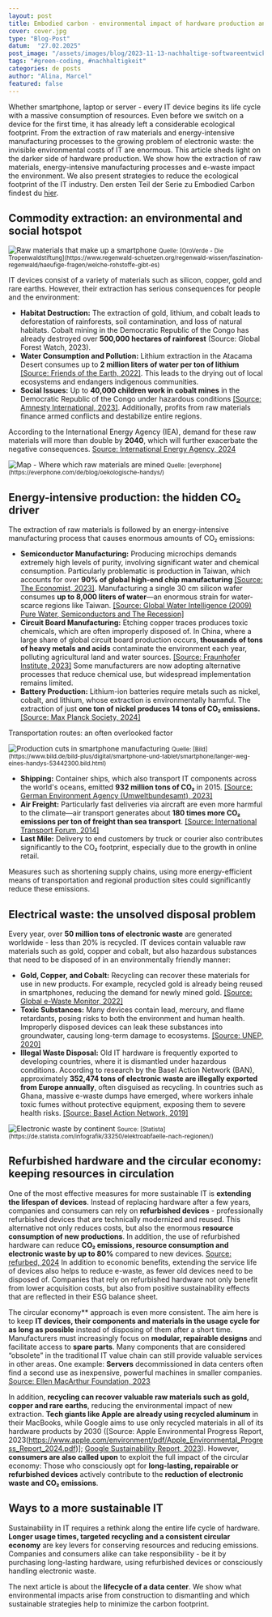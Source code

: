 ```yaml
---
layout: post
title: Embodied carbon - environmental impact of hardware production and disposal
cover: cover.jpg
type: "Blog-Post"
datum:  "27.02.2025"
post_image: "/assets/images/blog/2023-11-13-nachhaltige-softwareentwicklung.jpg"
tags: "#green-coding, #nachhaltigkeit"
categories: de posts
author: "Alina, Marcel"
featured: false
---
```


Whether smartphone, laptop or server - every IT device begins its life cycle with a massive consumption of resources. Even before we switch on a device for the first time, it has already left a considerable ecological footprint. From the extraction of raw materials and energy-intensive manufacturing processes to the growing problem of electronic waste: the invisible environmental costs of IT are enormous. This article sheds light on the darker side of hardware production. We show how the extraction of raw materials, energy-intensive manufacturing processes and e-waste impact the environment. We also present strategies to reduce the ecological footprint of the IT industry. Den ersten Teil der Serie zu Embodied Carbon findest du [hier](https://mehrwert.tech/embodied-carbon-1).

## **Commodity extraction: an environmental and social hotspot**

<img class="img-fluid w-100" src="/assets/images/blog/smartphone_resources.jpg" alt="Raw materials that make up a smartphone">
<small>Quelle: [OroVerde - Die Tropenwaldstiftung](https://www.regenwald-schuetzen.org/regenwald-wissen/faszination-regenwald/haeufige-fragen/welche-rohstoffe-gibt-es)</small>

IT devices consist of a variety of materials such as silicon, copper, gold and rare earths. However, their extraction has serious consequences for people and the environment:

<ul>
<li><b>Habitat Destruction:</b> The extraction of gold, lithium, and cobalt leads to deforestation of rainforests, soil contamination, and loss of natural habitats. Cobalt mining in the Democratic Republic of the Congo has already destroyed over <b>500,000 hectares of rainforest</b> (Source: Global Forest Watch, 2023).</li>
<li><b>Water Consumption and Pollution:</b> Lithium extraction in the Atacama Desert consumes up to <b>2 million liters of water per ton of lithium</b> <a href="https://www.fr.de/wirtschaft/konflikte-wasser-10968084.html">[Source: Friends of the Earth, 2022]</a>. This leads to the drying out of local ecosystems and endangers indigenous communities.</li>
<li><b>Social Issues:</b> Up to <b>40,000 children work in cobalt mines</b> in the Democratic Republic of the Congo under hazardous conditions <a href="https://www.amnesty.de/informieren/aktuell/demokratische-republik-kongo-grosskonzerne-tun-zu-wenig-gegen-kinderarbeit">[Source: Amnesty International, 2023]</a>. Additionally, profits from raw materials finance armed conflicts and destabilize entire regions.</li>
</ul>

According to the International Energy Agency (IEA), demand for these raw materials will more than double by **2040**, which will further exacerbate the negative consequences. [Source: International Energy Agency, 2024](https://www.iea.org/news/sharp-declines-in-critical-mineral-prices-mask-risks-of-future-supply-strains-as-energy-transitions-advance)

<img class="img-fluid w-100" src="/assets/images/blog/Smartphone_resources_map.jpg" alt="Map - Where which raw materials are mined">
<small>Quelle: [everphone](https://everphone.com/de/blog/oekologische-handys/)</small>

## **Energy-intensive production: the hidden CO₂ driver**

The extraction of raw materials is followed by an energy-intensive manufacturing process that causes enormous amounts of CO₂ emissions:


<ul>
<li><b>Semiconductor Manufacturing:</b> Producing microchips demands extremely high levels of purity, involving significant water and chemical consumption. Particularly problematic is production in Taiwan, which accounts for over <b>90% of global high-end chip manufacturing</b> <a href="https://www.economist.com/special-report/2023/03/06/taiwans-dominance-of-the-chip-industry-makes-it-more-important">[Source: The Economist, 2023]</a>. Manufacturing a single 30 cm silicon wafer consumes <b>up to 8,000 liters of water</b>—an enormous strain for water-scarce regions like Taiwan. <a href="https://www.globalwaterintel.com">[Source: Global Water Intelligence (2009) Pure Water, Semiconductors and The Recession]</a></li>
<li><b>Circuit Board Manufacturing:</b> Etching copper traces produces toxic chemicals, which are often improperly disposed of. In China, where a large share of global circuit board production occurs, <b>thousands of tons of heavy metals and acids</b> contaminate the environment each year, polluting agricultural land and water sources. <a href="https://www.fraunhofer-zukunftsfabrik.de/?p=4256">[Source: Fraunhofer Institute, 2023]</a> Some manufacturers are now adopting alternative processes that reduce chemical use, but widespread implementation remains limited.</li>
<li><b>Battery Production:</b> Lithium-ion batteries require metals such as nickel, cobalt, and lithium, whose extraction is environmentally harmful. The extraction of just <b>one ton of nickel produces 14 tons of CO₂ emissions.</b> <a href="https://www.mpg.de/23849692/metall-stahl-produktion-co2-neutral-energieeffizient">[Source: Max Planck Society, 2024]</a></li>
</ul>

Transportation routes: an often overlooked factor

<img class="img-fluid w-100" src="/assets/images/blog/smartphone_supply_chain.png" alt="Production cuts in smartphone manufacturing">
<small>Quelle: [Bild](https://www.bild.de/bild-plus/digital/smartphone-und-tablet/smartphone/langer-weg-eines-handys-53442300.bild.html)</small>

<ul>
<li><b>Shipping:</b> Container ships, which also transport IT components across the world's oceans, emitted <b>932 million tons of CO₂</b> in 2015. <a href="https://www.umweltbundesamt.de/themen/wasser/gewaesser/meere/nutzung-belastungen/schifffahrt#fakten-zur-seeschifffahrt-und-zu-ihren-auswirkungen-auf-die-umwelt">[Source: German Environment Agency (Umweltbundesamt), 2023]</a></li>
<li><b>Air Freight:</b> Particularly fast deliveries via aircraft are even more harmful to the climate—air transport generates about <b>180 times more CO₂ emissions per ton of freight than sea transport</b>. <a href="https://www.itf-oecd.org/sites/default/files/docs/dp201421.pdf">[Source: International Transport Forum, 2014]</a></li>
<li><b>Last Mile:</b> Delivery to end customers by truck or courier also contributes significantly to the CO₂ footprint, especially due to the growth in online retail.</li>
</ul>

Measures such as shortening supply chains, using more energy-efficient means of transportation and regional production sites could significantly reduce these emissions.

## **Electrical waste: the unsolved disposal problem**

Every year, over **50 million tons of electronic waste** are generated worldwide - less than 20% is recycled. IT devices contain valuable raw materials such as gold, copper and cobalt, but also hazardous substances that need to be disposed of in an environmentally friendly manner:

<ul>
<li><b>Gold, Copper, and Cobalt:</b> Recycling can recover these materials for use in new products. For example, recycled gold is already being reused in smartphones, reducing the demand for newly mined gold. <a href="https://globalewastemonitor.org/">[Source: Global e-Waste Monitor, 2022]</a></li>
<li><b>Toxic Substances:</b> Many devices contain lead, mercury, and flame retardants, posing risks to both the environment and human health. Improperly disposed devices can leak these substances into groundwater, causing long-term damage to ecosystems. <a href="https://wedocs.unep.org/xmlui/bitstream/handle/20.500.11822/35364/CoCL.pdf">[Source: UNEP, 2020]</a></li>
<li><b>Illegal Waste Disposal:</b> Old IT hardware is frequently exported to developing countries, where it is dismantled under hazardous conditions. According to research by the Basel Action Network (BAN), approximately <b>352,474 tons of electronic waste are illegally exported from Europe annually</b>, often disguised as recycling. In countries such as Ghana, massive e-waste dumps have emerged, where workers inhale toxic fumes without protective equipment, exposing them to severe health risks. <a href="https://wiki.ban.org/images/f/f4/Holes_in_the_Circular_Economy-_WEEE_Leakage_from_Europe.pdf">[Source: Basel Action Network, 2019]</a></li>
</ul>

<img class="img-fluid w-100" src="/assets/images/blog/elektroschrott_recycling.jpeg" alt="Electronic waste by continent">
<small>Source: [Statista](https://de.statista.com/infografik/33250/elektroabfaelle-nach-regionen/)</small>

## **Refurbished hardware and the circular economy: keeping resources in circulation**

One of the most effective measures for more sustainable IT is **extending the lifespan of devices**. Instead of replacing hardware after a few years, companies and consumers can rely on **refurbished devices** - professionally refurbished devices that are technically modernized and reused. This alternative not only reduces costs, but also the enormous **resource consumption of new productions**. In addition, the use of refurbished hardware can reduce **CO₂ emissions, resource consumption and electronic waste by up to 80%** compared to new devices. [Source: refurbed, 2024](https://www.refurbed.de/a/pressrelease-refurbed-fraunhofer/) In addition to economic benefits, extending the service life of devices also helps to reduce e-waste, as fewer old devices need to be disposed of. Companies that rely on refurbished hardware not only benefit from lower acquisition costs, but also from positive sustainability effects that are reflected in their ESG balance sheet.

The circular economy** approach is even more consistent. The aim here is to keep **IT devices, their components and materials in the usage cycle for as long as possible** instead of disposing of them after a short time. Manufacturers must increasingly focus on **modular, repairable designs** and facilitate access to **spare parts**. Many components that are considered “obsolete” in the traditional IT value chain can still provide valuable services in other areas. One example: **Servers** decommissioned in data centers often find a second use as inexpensive, powerful machines in smaller companies. [Source: Ellen MacArthur Foundation, 2023](https://www.ellenmacarthurfoundation.org/circular-economy-diagram)

In addition, **recycling can recover valuable raw materials such as gold, copper and rare earths**, reducing the environmental impact of new extraction. **Tech giants like Apple are already using recycled aluminum** in their MacBooks, while Google aims to use only recycled materials in all of its hardware products by 2030 ([Source: Apple Environmental Progress Report, 2023(https://www.apple.com/environment/pdf/Apple_Environmental_Progress_Report_2024.pdf)]; [Google Sustainability Report, 2023](https://sustainability.google/reports/google-2023-environmental-report/)). However, **consumers are also called upon** to exploit the full impact of the circular economy: Those who consciously opt for **long-lasting, repairable or refurbished devices** actively contribute to the **reduction of electronic waste and CO₂ emissions**.

## **Ways to a more sustainable IT**

Sustainability in IT requires a rethink along the entire life cycle of hardware. **Longer usage times, targeted recycling and a consistent circular economy** are key levers for conserving resources and reducing emissions. Companies and consumers alike can take responsibility - be it by purchasing long-lasting hardware, using refurbished devices or consciously handling electronic waste.

The next article is about the **lifecycle of a data center**. We show what environmental impacts arise from construction to dismantling and which sustainable strategies help to minimize the carbon footprint.


